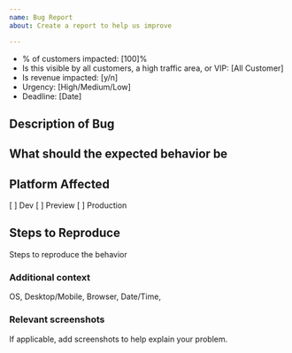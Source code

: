 ```yaml
---
name: Bug Report
about: Create a report to help us improve

---
```

- % of customers impacted: [100]%
- Is this visible by all customers, a high traffic area, or VIP: [All Customer]
- Is revenue impacted: [y/n]
- Urgency: [High/Medium/Low]
- Deadline: [Date]

## Description of Bug

## What should the expected behavior be

## Platform Affected
[ ] Dev
[ ] Preview
[ ] Production

## Steps to Reproduce
Steps to reproduce the behavior

### Additional context
OS, Desktop/Mobile, Browser, Date/Time, 

### Relevant screenshots
If applicable, add screenshots to help explain your problem.
